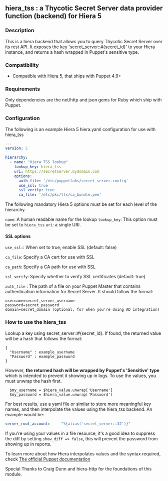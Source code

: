 

## hiera_tss : a Thycotic Secret Server data provider function (backend) for Hiera 5

### Description

This is a hiera backend that allows you to query Thycotic Secret Server over its rest API. It exposes the key 'secret_server::#{secret_id}' to your Hiera instance, and returns a hash wrapped in Puppet's sensitive type. 

### Compatibility

* Compatible with Hiera 5, that ships with Puppet 4.9+

### Requirements

Only dependencies are the net/http and json gems for Ruby which ship with Puppet.

### Configuration

The following is an example Hiera 5 hiera.yaml configuration for use with hiera_tss

```yaml
---
version: 5

hierarchy:
  - name: "Hiera TSS lookup"
    lookup_key: hiera_tss
    uri: https://secretserver.mydomain.com
    options:
      auth_file: '/etc/puppetlabs/secret_server.config'
      use_ssl: true
      ssl_verify: true
      ca_file: '/etc/pki/tls/ca_bundle.pem'
```

The following mandatory Hiera 5 options must be set for each level of the hierarchy.

`name`: A human readable name for the lookup
`lookup_key`: This option must be set to `hiera_tss`
`uri`: a single URI.

#### SSL options

`use_ssl:`: When set to true, enable SSL (default: false)

`ca_file`: Specify a CA cert for use with SSL

`ca_path`: Specify a CA path for use with SSL

`ssl_verify`: Specify whether to verify SSL certificates (default: true)

`auth_file` : The path of a file on your Puppet Master that contains authentication information for Secret Server. It should follow the format:

  ```
  username=secret_server_username
  password=secret_password
  domain=secret_domain (optional, for when you're doing AD integration)
  ```

### How to use the hiera_tss

Lookup a key using secret_server::#{secret_id}. If found, the returned value will be a hash that follows the format:
```
{
  "Username" : example_username
  "Password" : example_password
}
```
However, **the returned hash will be wrapped by Puppet's 'Sensitive' type** which is intended to prevent it showing up in logs. To use the values, you must unwrap the hash first. 

``` Puppet
  $my_username = $hiera_value.unwrap['Username']
  $my_password = $hiera_value.unwrap['Password']
```

For best results, use a yaml file or similar to store more meaningful key names, and then interpolate the values using the hiera_tss backend. An example would be:

```mydata.yaml
server_root_account:     "%{alias('secret_server::32')}"
```

If you're using your values in a file resource, it's a good idea to suppress the diff by setting `show_diff => false`, this will prevent the password from showing up in reports. 

To learn more about how Hiera interpolates values and the syntax required, check [The official Puppet documentation](https://puppet.com/docs/puppet/4.10/hiera_subkey.html)

Special Thanks to Craig Dunn and hiera-http for the foundations of this module.
